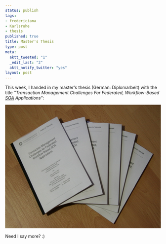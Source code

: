```yaml
--- 
status: publish
tags: 
- fredericiana
- Karlsruhe
- thesis
published: true
title: Master's Thesis
type: post
meta: 
  aktt_tweeted: "1"
  _edit_last: "2"
  aktt_notify_twitter: "yes"
layout: post
---
```

This week, I handed in my master's thesis (German: Diplomarbeit) with the title <em>"Transaction Management Challenges For Federated, Workflow-Based <a href="http://en.wikipedia.org/wiki/Service-oriented_architecture">SOA</a> Applications"</em>:

<img src="/media/wp/2009/03/diplomarbeit.jpg" alt="Meine Diplomarbeit" title="Meine Diplomarbeit" width="550" height="401" class="alignnone size-full wp-image-2091" />

Need I say more? :)
